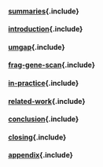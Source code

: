 <!-- TODO dingen toevoegen op het titelblad
bekijken in andere PhD's
-->

#### [summaries](summaries.md){.include}

#### [introduction](introduction/chapter.md){.include}

#### [umgap](umgap/chapter.md){.include}

#### [frag-gene-scan](frag-gene-scan/chapter.md){.include}

#### [in-practice](in-practice/chapter.md){.include}

#### [related-work](related-work/chapter.md){.include}

#### [conclusion](conclusion/chapter.md){.include}

#### [closing](closing.md){.include}

#### [appendix](appendix/chapter.md){.include}
